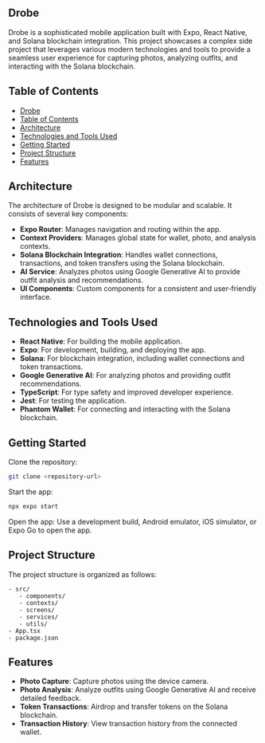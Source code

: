 ## Drobe

Drobe is a sophisticated mobile application built with Expo, React Native, and Solana blockchain integration. This project showcases a complex side project that leverages various modern technologies and tools to provide a seamless user experience for capturing photos, analyzing outfits, and interacting with the Solana blockchain.

## Table of Contents

- [Drobe](#drobe)
- [Table of Contents](#table-of-contents)
- [Architecture](#architecture)
- [Technologies and Tools Used](#technologies-and-tools-used)
- [Getting Started](#getting-started)
- [Project Structure](#project-structure)
- [Features](#features)

## Architecture

The architecture of Drobe is designed to be modular and scalable. It consists of several key components:

- **Expo Router**: Manages navigation and routing within the app.
- **Context Providers**: Manages global state for wallet, photo, and analysis contexts.
- **Solana Blockchain Integration**: Handles wallet connections, transactions, and token transfers using the Solana blockchain.
- **AI Service**: Analyzes photos using Google Generative AI to provide outfit analysis and recommendations.
- **UI Components**: Custom components for a consistent and user-friendly interface.

## Technologies and Tools Used

- **React Native**: For building the mobile application.
- **Expo**: For development, building, and deploying the app.
- **Solana**: For blockchain integration, including wallet connections and token transactions.
- **Google Generative AI**: For analyzing photos and providing outfit recommendations.
- **TypeScript**: For type safety and improved developer experience.
- **Jest**: For testing the application.
- **Phantom Wallet**: For connecting and interacting with the Solana blockchain.

## Getting Started

Clone the repository:

```sh
git clone <repository-url>
```

Start the app:

```sh
npx expo start
```

Open the app:
Use a development build, Android emulator, iOS simulator, or Expo Go to open the app.

## Project Structure

The project structure is organized as follows:

```
- src/
   - components/
   - contexts/
   - screens/
   - services/
   - utils/
- App.tsx
- package.json
```

## Features

- **Photo Capture**: Capture photos using the device camera.
- **Photo Analysis**: Analyze outfits using Google Generative AI and receive detailed feedback.
- **Token Transactions**: Airdrop and transfer tokens on the Solana blockchain.
- **Transaction History**: View transaction history from the connected wallet.
